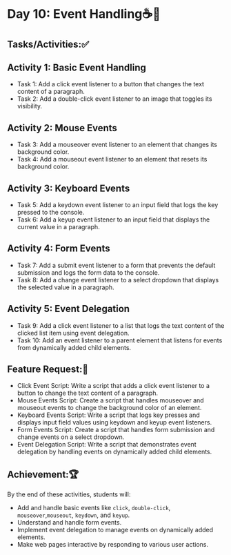 # Day 10: Event Handling☕🚀
## Tasks/Activities:✅
## Activity 1: Basic Event Handling

- Task 1: Add a click event listener to a button that changes the text content of a paragraph.
- Task 2: Add a double-click event listener to an image that toggles its visibility.
## Activity 2: Mouse Events

- Task 3: Add a mouseover event listener to an element that changes its background color.
- Task 4: Add a mouseout event listener to an element that resets its background color.
## Activity 3: Keyboard Events

- Task 5: Add a keydown event listener to an input field that logs the key pressed to the console.
- Task 6: Add a keyup event listener to an input field that displays the current value in a paragraph.
## Activity 4: Form Events

- Task 7: Add a submit event listener to a form that prevents the default submission and logs the form data to the console.
- Task 8: Add a change event listener to a select dropdown that displays the selected value in a paragraph.
## Activity 5: Event Delegation

- Task 9: Add a click event listener to a list that logs the text content of the clicked list item using event delegation.
- Task 10: Add an event listener to a parent element that listens for events from dynamically added child elements.
## Feature Request:📲
- Click Event Script: Write a script that adds a click event listener to a button to change the text content of a paragraph.
- Mouse Events Script: Create a script that handles mouseover and mouseout events to change the background color of an element.
- Keyboard Events Script: Write a script that logs key presses and displays input field values using keydown and keyup event listeners.
- Form Events Script: Create a script that handles form submission and change events on a select dropdown.
- Event Delegation Script: Write a script that demonstrates event delegation by handling events on dynamically added child elements.
## Achievement:🏆
By the end of these activities, students will:

- Add and handle basic events like `click`, `double-click`, `mouseover`,`mouseout`, `keydown`, and `keyup`.
- Understand and handle form events.
- Implement event delegation to manage events on dynamically added elements.
- Make web pages interactive by responding to various user actions.

